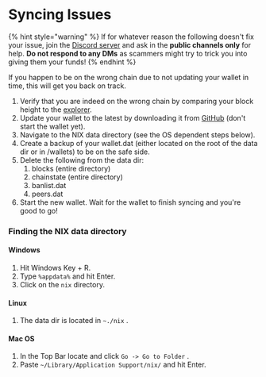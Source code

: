 # Syncing Issues

{% hint style="warning" %}
If for whatever reason the following doesn't fix your issue, join the [Discord server](https://discordapp.com/invite/HGuvDTW) and ask in the **public channels only** for help. **Do not respond to any DMs** as scammers might try to trick you into giving them your funds!
{% endhint %}

If you happen to be on the wrong chain due to not updating your wallet in time, this will get you back on track.

1. Verify that you are indeed on the wrong chain by comparing your block height to the [explorer](https://blockchain.nixplatform.io/).
2. Update your wallet to the latest by downloading it from [GitHub](https://github.com/NixPlatform/NixCore/releases) \(don't start the wallet yet\).
3. Navigate to the NIX data directory \(see the OS dependent steps below\). 
4. Create a backup of your wallet.dat \(either located on the root of the data dir or in /wallets\) to be on the safe side.
5. Delete the following from the data dir:
   1. blocks \(entire directory\)
   2. chainstate \(entire directory\)
   3. banlist.dat
   4. peers.dat
6. Start the new wallet. Wait for the wallet to finish syncing and you're good to go!

### Finding the NIX data directory

#### Windows

1. Hit Windows Key + R.
2. Type `%appdata%` and hit Enter.
3. Click on the `nix` directory.

#### Linux

1. The data dir is located in `~./nix` .

#### Mac OS

1. In the Top Bar locate and click `Go -> Go to Folder` .
2. Paste `~/Library/Application Support/nix/` and hit Enter.

